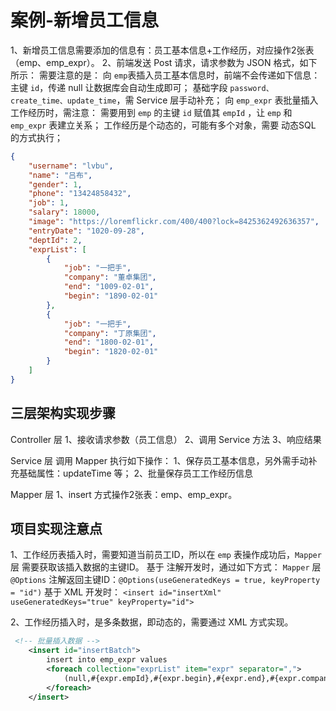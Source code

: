 # 案例-新增员工信息

1、新增员工信息需要添加的信息有：员工基本信息+工作经历，对应操作2张表（emp、emp_expr）。
2、前端发送 Post 请求，请求参数为 JSON 格式，如下所示：
需要注意的是：
    向 `emp`表插入员工基本信息时，前端不会传递如下信息：
        主键 `id`，传递 null 让数据库会自动生成即可；
        基础字段 `password、create_time、update_time`，需 Service 层手动补充； 
    向 `emp_expr` 表批量插入工作经历时，需注意：
        需要用到 `emp` 的主键 `id` 赋值其 `empId` ，让 `emp` 和 `emp_expr` 表建立关系；
        工作经历是个动态的，可能有多个对象，需要 动态SQL 的方式执行；
```json
{
    "username": "lvbu",
    "name": "吕布",
    "gender": 1,
    "phone": "13424858432",
    "job": 1,
    "salary": 18000,
    "image": "https://loremflickr.com/400/400?lock=8425362492636357",
    "entryDate": "1020-09-28",
    "deptId": 2,
    "exprList": [
        {
            "job": "一把手",
            "company": "董卓集团",
            "end": "1009-02-01",
            "begin": "1890-02-01"
        },
        {
            "job": "一把手",
            "company": "丁原集团",
            "end": "1800-02-01",
            "begin": "1820-02-01"
        }
    ]
}
```

## 三层架构实现步骤

Controller 层
1、接收请求参数（员工信息）
2、调用 Service 方法
3、响应结果

Service 层
调用 Mapper 执行如下操作：
1、保存员工基本信息，另外需手动补充基础属性：updateTime 等；
2、批量保存员工工作经历信息

Mapper 层
1、insert 方式操作2张表：emp、emp_expr。

## 项目实现注意点

1、工作经历表插入时，需要知道当前员工ID，所以在 `emp` 表操作成功后，`Mapper` 层 需要获取该插入数据的主键ID。
基于 注解开发时，通过如下方式：
`Mapper` 层 `@Options` 注解返回主键ID：`@Options(useGeneratedKeys = true, keyProperty = "id")`
基于 XML 开发时：
`<insert id="insertXml" useGeneratedKeys="true" keyProperty="id">`

2、工作经历插入时，是多条数据，即动态的，需要通过 XML 方式实现。
```xml
 <!-- 批量插入数据 -->
    <insert id="insertBatch">
        insert into emp_expr values
        <foreach collection="exprList" item="expr" separator=",">
            (null,#{expr.empId},#{expr.begin},#{expr.end},#{expr.company},#{expr.job})
        </foreach>
    </insert>
```
